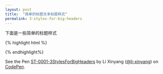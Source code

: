 ```yaml
---
layout: post
title:  "简单的标题文本标题样式"
permalink: 3-styles-for-big-headers
---
```


下面是一些简单的标题样式

{% highlight html %}
<style>
h1.test1 {
    font-family: Georgia, sans-serif;
    font-size: 5em;
    letter-spacing: -2px;
}
h1.test2 {
    font-family: "Trebuchet MS", sans-serif;
    font-size: 5em;
    letter-spacing: -2px;
    border-bottom: 2px solid black;
    text-transform: uppercase;
}
h1.test3 {
    font-family: "Arial Black", sans-serif;
    font-size: 4.5em;
    letter-spacing: -1px;
    background-color: black;
    color: white;
}
</style>
{% endhighlight%}


<p data-height="268" data-theme-id="15197" data-slug-hash="BNRKPP" data-default-tab="result" data-user="li-xinyang" class='codepen'>See the Pen <a href='http://codepen.io/li-xinyang/pen/BNRKPP/'>ST-0001-3StylesForBigHeaders</a> by Li Xinyang (<a href='http://codepen.io/li-xinyang'>@li-xinyang</a>) on <a href='http://codepen.io'>CodePen</a>.</p>
<script async src="//assets.codepen.io/assets/embed/ei.js"></script>